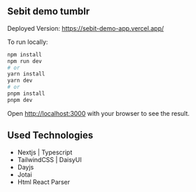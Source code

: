 ## Sebit demo tumblr

Deployed Version: https://sebit-demo-app.vercel.app/

To run locally:

```bash
npm install
npm run dev
# or
yarn install
yarn dev
# or
pnpm install
pnpm dev
```

Open [http://localhost:3000](http://localhost:3000) with your browser to see the result.

## Used Technologies

- Nextjs | Typescript
- TailwindCSS | DaisyUI
- Dayjs
- Jotai
- Html React Parser
